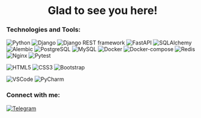 <h1 align="center">Glad to see you here!</h1>

### Technologies and Tools:
![Python](https://img.shields.io/badge/Python-black?style=flat-square&logo=Python)
![Django](https://img.shields.io/badge/Django-black?style=flat-square&logo=Django)
![Django REST framework](https://img.shields.io/badge/Django--REST--framework-black?style=flat-square&logo=Django)
![FastAPI](https://img.shields.io/badge/FastAPI-black?style=flat-square&logo=FastAPI)
![SQLAlchemy](https://img.shields.io/badge/SQLAlchemy-black?style=flat-square&logo=SQLAlchemy)
![Alembic](https://img.shields.io/badge/Alembic-black?style=flat-square&logo=Alembic)
![PostgreSQL](https://img.shields.io/badge/PostgreSQL-black?style=flat-square&logo=PostgreSQL)
![MySQL](https://img.shields.io/badge/MySQL-black?style=flat-square&logo=MySQL)
![Docker](https://img.shields.io/badge/Docker-black?style=flat-square&logo=Docker)
![Docker-compose](https://img.shields.io/badge/Docker--compose-black?style=flat-square&logo=Docker)
![Redis](https://img.shields.io/badge/Redis-171515?style=flat-square&logo=Redis)
![Nginx](https://img.shields.io/badge/Nginx-black?style=flat-square&logo=Nginx)
![Pytest](https://img.shields.io/badge/Pytest-171515?style=flat-square&logo=Pytest)

![HTML5](https://img.shields.io/badge/HTML5-black?style=flat-square&logo=HTML5)
![CSS3](https://img.shields.io/badge/CSS-black?style=flat-square&logo=CSS3)
![Bootstrap](https://img.shields.io/badge/Bootstrap-black?style=flat-square&logo=Bootstrap)

![VSCode](https://img.shields.io/badge/VSCode-black?style=flat-square&logo=visual-studio-code)
![PyCharm](https://img.shields.io/badge/PyCharm-black?style=flat-square&logo=PyCharm)

### Connect with me:
[![Telegram](https://img.shields.io/badge/Telegram-black?style=flat-square&logo=Telegram)](https://t.me/PivnoyFey)
